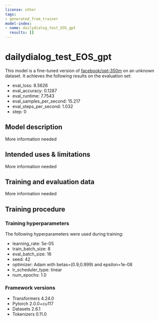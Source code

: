 ```yaml
---
license: other
tags:
- generated_from_trainer
model-index:
- name: dailydialog_test_EOS_gpt
  results: []
---
```


<!-- This model card has been generated automatically according to the information the Trainer had access to. You
should probably proofread and complete it, then remove this comment. -->

# dailydialog_test_EOS_gpt

This model is a fine-tuned version of [facebook/opt-350m](https://huggingface.co/facebook/opt-350m) on an unknown dataset.
It achieves the following results on the evaluation set:
- eval_loss: 8.5626
- eval_accuracy: 0.1287
- eval_runtime: 7.7543
- eval_samples_per_second: 15.217
- eval_steps_per_second: 1.032
- step: 0

## Model description

More information needed

## Intended uses & limitations

More information needed

## Training and evaluation data

More information needed

## Training procedure

### Training hyperparameters

The following hyperparameters were used during training:
- learning_rate: 5e-05
- train_batch_size: 8
- eval_batch_size: 16
- seed: 42
- optimizer: Adam with betas=(0.9,0.999) and epsilon=1e-08
- lr_scheduler_type: linear
- num_epochs: 1.0

### Framework versions

- Transformers 4.24.0
- Pytorch 2.0.0+cu117
- Datasets 2.6.1
- Tokenizers 0.11.0
